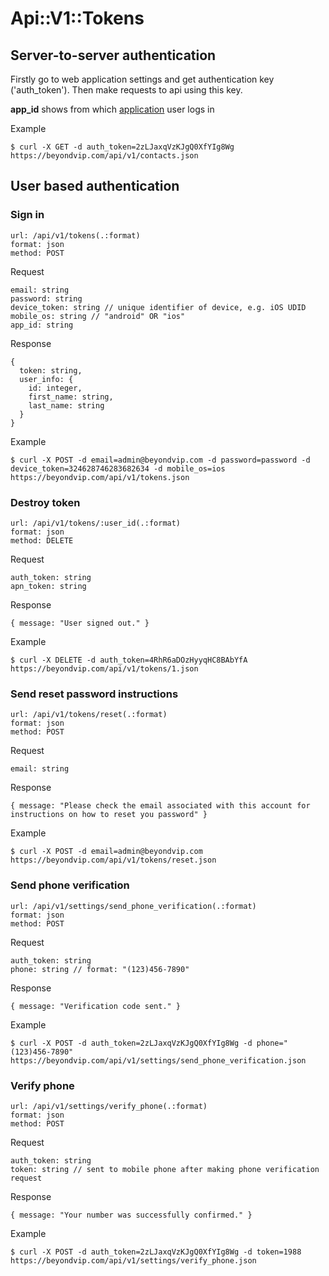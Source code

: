 # Api::V1::Tokens

## Server-to-server authentication
Firstly go to web application settings and get authentication key ('auth_token'). Then make requests to api using this key.

**app_id** shows from which [application](/api/applications.md) user logs in

  Example

    $ curl -X GET -d auth_token=2zLJaxqVzKJgQ0XfYIg8Wg https://beyondvip.com/api/v1/contacts.json

## User based authentication
### Sign in
    url: /api/v1/tokens(.:format)
    format: json
    method: POST

  Request

    email: string
    password: string
    device_token: string // unique identifier of device, e.g. iOS UDID
    mobile_os: string // "android" OR "ios"
    app_id: string

  Response

    {
      token: string,
      user_info: {
        id: integer,
        first_name: string,
        last_name: string
      }
    }

  Example

    $ curl -X POST -d email=admin@beyondvip.com -d password=password -d device_token=324628746283682634 -d mobile_os=ios https://beyondvip.com/api/v1/tokens.json

### Destroy token
    url: /api/v1/tokens/:user_id(.:format)
    format: json
    method: DELETE

  Request

    auth_token: string
    apn_token: string

  Response

    { message: "User signed out." }


  Example

    $ curl -X DELETE -d auth_token=4RhR6aDOzHyyqHC8BAbYfA https://beyondvip.com/api/v1/tokens/1.json

### Send reset password instructions
    url: /api/v1/tokens/reset(.:format)
    format: json
    method: POST

  Request

    email: string

  Response

    { message: "Please check the email associated with this account for instructions on how to reset you password" }


  Example

    $ curl -X POST -d email=admin@beyondvip.com https://beyondvip.com/api/v1/tokens/reset.json

### Send phone verification
    url: /api/v1/settings/send_phone_verification(.:format)
    format: json
    method: POST

  Request

    auth_token: string
    phone: string // format: "(123)456-7890"

  Response

    { message: "Verification code sent." }


  Example

    $ curl -X POST -d auth_token=2zLJaxqVzKJgQ0XfYIg8Wg -d phone="(123)456-7890" https://beyondvip.com/api/v1/settings/send_phone_verification.json

### Verify phone
    url: /api/v1/settings/verify_phone(.:format)
    format: json
    method: POST

  Request

    auth_token: string
    token: string // sent to mobile phone after making phone verification request

  Response

    { message: "Your number was successfully confirmed." }


  Example

    $ curl -X POST -d auth_token=2zLJaxqVzKJgQ0XfYIg8Wg -d token=1988 https://beyondvip.com/api/v1/settings/verify_phone.json
